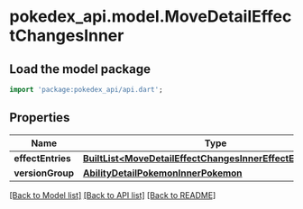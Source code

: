 # pokedex_api.model.MoveDetailEffectChangesInner

## Load the model package
```dart
import 'package:pokedex_api/api.dart';
```

## Properties
Name | Type | Description | Notes
------------ | ------------- | ------------- | -------------
**effectEntries** | [**BuiltList&lt;MoveDetailEffectChangesInnerEffectEntriesInner&gt;**](MoveDetailEffectChangesInnerEffectEntriesInner.md) |  | 
**versionGroup** | [**AbilityDetailPokemonInnerPokemon**](AbilityDetailPokemonInnerPokemon.md) |  | 

[[Back to Model list]](../README.md#documentation-for-models) [[Back to API list]](../README.md#documentation-for-api-endpoints) [[Back to README]](../README.md)


